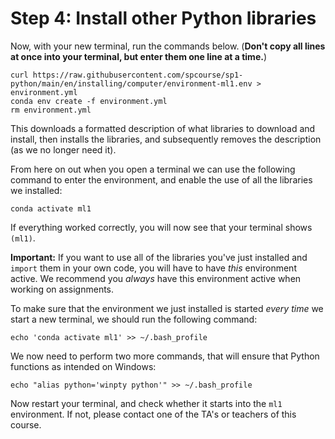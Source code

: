 # Step 4: Install other Python libraries

Now, with your new terminal, run the commands below. (**Don't copy all lines at once into your terminal, but enter them one line at a time.**)

    curl https://raw.githubusercontent.com/spcourse/sp1-python/main/en/installing/computer/environment-ml1.env > environment.yml
    conda env create -f environment.yml
    rm environment.yml

This downloads a formatted description of what libraries to download and install, then installs the libraries, and subsequently removes the description (as we no longer need it).

From here on out when you open a terminal we can use the following command to enter the environment, and enable the use of all the libraries we installed:

    conda activate ml1  

If everything worked correctly, you will now see that your terminal shows `(ml1)`.

**Important:** If you want to use all of the libraries you've just installed and `import` them in your own code, you will have to have *this* environment active. We recommend you *always* have this environment active when working on assignments.

To make sure that the environment we just installed is started _every time_ we start a new terminal, we should run the following command:

    echo 'conda activate ml1' >> ~/.bash_profile

We now need to perform two more commands, that will ensure that Python functions as intended on Windows:

    echo "alias python='winpty python'" >> ~/.bash_profile

Now restart your terminal, and check whether it starts into the `ml1` environment. If not, please contact one of the TA's or teachers of this course.
